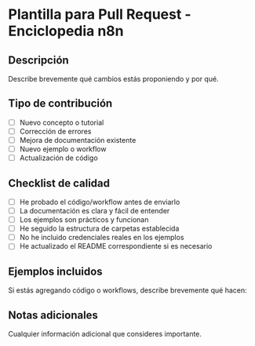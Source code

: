 # Plantilla para Pull Request - Enciclopedia n8n

## Descripción
Describe brevemente qué cambios estás proponiendo y por qué.

## Tipo de contribución
- [ ] Nuevo concepto o tutorial
- [ ] Corrección de errores
- [ ] Mejora de documentación existente
- [ ] Nuevo ejemplo o workflow
- [ ] Actualización de código

## Checklist de calidad
- [ ] He probado el código/workflow antes de enviarlo
- [ ] La documentación es clara y fácil de entender
- [ ] Los ejemplos son prácticos y funcionan
- [ ] He seguido la estructura de carpetas establecida
- [ ] No he incluido credenciales reales en los ejemplos
- [ ] He actualizado el README correspondiente si es necesario

## Ejemplos incluidos
Si estás agregando código o workflows, describe brevemente qué hacen:

## Notas adicionales
Cualquier información adicional que consideres importante.
